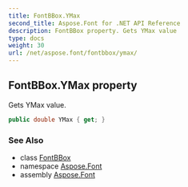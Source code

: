 ```yaml
---
title: FontBBox.YMax
second_title: Aspose.Font for .NET API Reference
description: FontBBox property. Gets YMax value
type: docs
weight: 30
url: /net/aspose.font/fontbbox/ymax/
---
```

## FontBBox.YMax property

Gets YMax value.

```csharp
public double YMax { get; }
```

### See Also

* class [FontBBox](../)
* namespace [Aspose.Font](../../fontbbox/)
* assembly [Aspose.Font](../../../)


